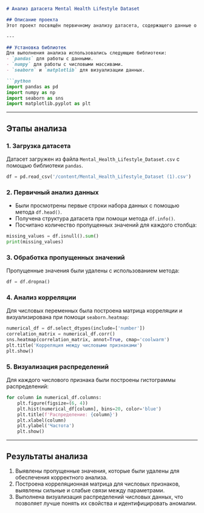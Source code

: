 ```markdown
# Анализ датасета Mental Health Lifestyle Dataset

## Описание проекта
Этот проект посвящён первичному анализу датасета, содержащего данные о психическом здоровье и образе жизни. Ниже перечислены основные шаги, выполненные в процессе анализа.

---

## Установка библиотек
Для выполнения анализа использовались следующие библиотеки:
- `pandas` для работы с данными.
- `numpy` для работы с числовыми массивами.
- `seaborn` и `matplotlib` для визуализации данных.

```python
import pandas as pd
import numpy as np
import seaborn as sns
import matplotlib.pyplot as plt
```

---

## Этапы анализа

### 1. Загрузка датасета
Датасет загружен из файла `Mental_Health_Lifestyle_Dataset.csv` с помощью библиотеки `pandas`.

```python
df = pd.read_csv('/content/Mental_Health_Lifestyle_Dataset (1).csv')
```

### 2. Первичный анализ данных
- Были просмотрены первые строки набора данных с помощью метода `df.head()`.
- Получена структура датасета при помощи метода `df.info()`.
- Посчитано количество пропущенных значений для каждого столбца:
```python
missing_values = df.isnull().sum()
print(missing_values)
```

### 3. Обработка пропущенных значений
Пропущенные значения были удалены с использованием метода:
```python
df = df.dropna()
```

### 4. Анализ корреляции
Для числовых переменных была построена матрица корреляции и визуализирована при помощи `seaborn.heatmap`:
```python
numerical_df = df.select_dtypes(include=['number'])
correlation_matrix = numerical_df.corr()
sns.heatmap(correlation_matrix, annot=True, cmap='coolwarm')
plt.title('Корреляция между числовыми признаками')
plt.show()
```

### 5. Визуализация распределений
Для каждого числового признака были построены гистограммы распределений:
```python
for column in numerical_df.columns:
    plt.figure(figsize=(6, 4))
    plt.hist(numerical_df[column], bins=20, color='blue')
    plt.title(f'Распределение: {column}')
    plt.xlabel(column)
    plt.ylabel('Частота')
    plt.show()
```

---

## Результаты анализа
1. Выявлены пропущенные значения, которые были удалены для обеспечения корректного анализа.
2. Построена корреляционная матрица для числовых признаков, выявлены сильные и слабые связи между параметрами.
3. Выполнена визуализация распределений числовых данных, что позволяет лучше понять их свойства и идентифицировать аномалии.
